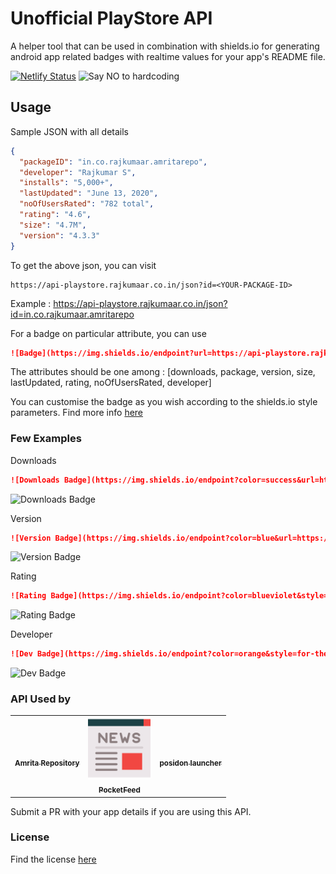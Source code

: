 # Unofficial PlayStore API

A helper tool that can be used in combination with shields.io for generating android app related badges with realtime values for your app's README file.

[![Netlify Status](https://api.netlify.com/api/v1/badges/24ba080b-cb3b-42f5-ba62-97c546333aa8/deploy-status)](https://app.netlify.com/sites/practical-mcclintock-bfa26d/deploys)
![Say NO to hardcoding](https://img.shields.io/static/v1?label=Say%20NO%20to&message=HARD-CODING&color=red) 

## Usage

Sample JSON with all details 
```json
{
  "packageID": "in.co.rajkumaar.amritarepo",
  "developer": "Rajkumar S",
  "installs": "5,000+",
  "lastUpdated": "June 13, 2020",
  "noOfUsersRated": "782 total",
  "rating": "4.6",
  "size": "4.7M",
  "version": "4.3.3"
}
```
To get the above json, you can visit 
```
https://api-playstore.rajkumaar.co.in/json?id=<YOUR-PACKAGE-ID>
```
Example : https://api-playstore.rajkumaar.co.in/json?id=in.co.rajkumaar.amritarepo

For a badge on particular attribute, you can use
```markdown
![Badge](https://img.shields.io/endpoint?url=https://api-playstore.rajkumaar.co.in/<ATTRIBUTE-NAME>?id=<PACKAGE-ID>)
```
The attributes should be one among : [downloads, package, version, size, lastUpdated, rating, noOfUsersRated, developer]

You can customise the badge as you wish according to the shields.io style parameters. Find more info [here](https://shields.io/)

### Few Examples

Downloads
```markdown
![Downloads Badge](https://img.shields.io/endpoint?color=success&url=https://api-playstore.rajkumaar.co.in/downloads?id=in.co.rajkumaar.amritarepo)
```
![Downloads Badge](https://img.shields.io/endpoint?color=success&url=https://api-playstore.rajkumaar.co.in/downloads?id=in.co.rajkumaar.amritarepo)

Version
```markdown
![Version Badge](https://img.shields.io/endpoint?color=blue&url=https://api-playstore.rajkumaar.co.in/version?id=in.co.rajkumaar.amritarepo)
```
![Version Badge](https://img.shields.io/endpoint?color=blue&url=https://api-playstore.rajkumaar.co.in/version?id=in.co.rajkumaar.amritarepo)

Rating
```markdown
![Rating Badge](https://img.shields.io/endpoint?color=blueviolet&style=flat-square&logo=android&url=https://api-playstore.rajkumaar.co.in/rating?id=in.co.rajkumaar.amritarepo)
```
![Rating Badge](https://img.shields.io/endpoint?color=blueviolet&style=flat-square&logo=android&url=https://api-playstore.rajkumaar.co.in/rating?id=in.co.rajkumaar.amritarepo)

Developer
```markdown
![Dev Badge](https://img.shields.io/endpoint?color=orange&style=for-the-badge&url=https://api-playstore.rajkumaar.co.in/developer?id=in.co.rajkumaar.amritarepo)
```
![Dev Badge](https://img.shields.io/endpoint?color=orange&style=for-the-badge&url=https://api-playstore.rajkumaar.co.in/developer?id=in.co.rajkumaar.amritarepo)

### API Used by
<!-- prettier-ignore-start -->
<!-- markdownlint-disable -->
<table>
  <tr>
    <td align="center"><a href="https://github.com/rajkumaar23/amrita-repository"><img src="https://raw.githubusercontent.com/rajkumaar23/amrita-repository/master/app/src/main/res/drawable/logosq.png" width="100px;" alt=""/><br/><sub><b>Amrita Repository</b></sub></a></td>
    <td align="center"><a href="https://github.com/capturemathan/PocketFeed"><img src="https://raw.githubusercontent.com/capturemathan/PocketFeed/master/app/src/main/res/mipmap-xxxhdpi/ic_launcher_foreground.png" width="100px;" alt=""/><br/><sub><b>PocketFeed</b></sub></a></td>
    <td align="center"><a href="https://github.com/leoxshn/posidonLauncher"><img src="https://raw.githubusercontent.com/leoxshn/posidonLauncher/master/fastlane/metadata/android/en-US/images/icon.png" width="100px;" alt=""/><br/><sub><b>posidon launcher</b></sub></a></td>
  </tr>
</table>
<!-- markdownlint-enable -->
<!-- prettier-ignore-end -->

Submit a PR with your app details if you are using this API.

### License
Find the license [here](LICENSE)


